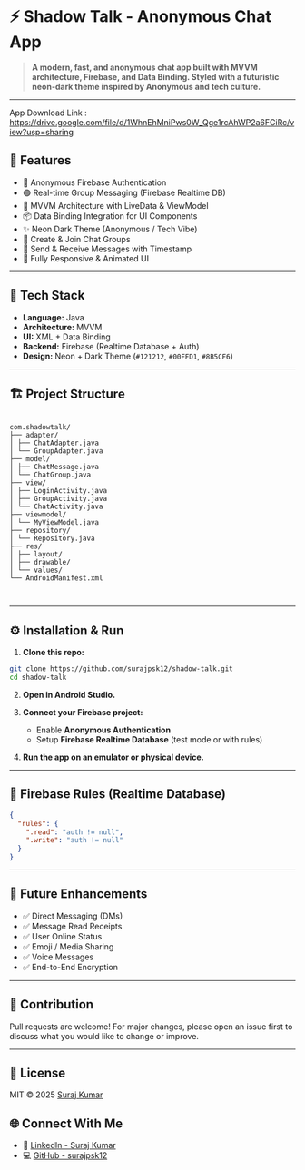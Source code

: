 
# ⚡ Shadow Talk - Anonymous Chat App

> **A modern, fast, and anonymous chat app built with MVVM architecture, Firebase, and Data Binding. Styled with a futuristic neon-dark theme inspired by Anonymous and tech culture.**

---
App Download Link : https://drive.google.com/file/d/1WhnEhMniPws0W_Qge1rcAhWP2a6FCiRc/view?usp=sharing


## 🚀 Features

- 🔐 Anonymous Firebase Authentication
- 🟢 Real-time Group Messaging (Firebase Realtime DB)
- 🧠 MVVM Architecture with LiveData & ViewModel
- 📦 Data Binding Integration for UI Components
- ✨ Neon Dark Theme (Anonymous / Tech Vibe)
- 💬 Create & Join Chat Groups
- 📨 Send & Receive Messages with Timestamp
- 📱 Fully Responsive & Animated UI

---

## 🎨 Tech Stack

- **Language:** Java
- **Architecture:** MVVM
- **UI:** XML + Data Binding
- **Backend:** Firebase (Realtime Database + Auth)
- **Design:** Neon + Dark Theme (`#121212`, `#00FFD1`, `#8B5CF6`)

---

## 🏗️ Project Structure

```

com.shadowtalk/
├── adapter/
│ ├── ChatAdapter.java
│ └── GroupAdapter.java
├── model/
│ ├── ChatMessage.java
│ └── ChatGroup.java
├── view/
│ ├── LoginActivity.java
│ ├── GroupActivity.java
│ └── ChatActivity.java
├── viewmodel/
│ └── MyViewModel.java
├── repository/
│ └── Repository.java
├── res/
│ ├── layout/
│ ├── drawable/
│ └── values/
└── AndroidManifest.xml



````

---


## ⚙️ Installation & Run

1. **Clone this repo:**

```bash
git clone https://github.com/surajpsk12/shadow-talk.git
cd shadow-talk
````

2. **Open in Android Studio.**

3. **Connect your Firebase project:**

   * Enable **Anonymous Authentication**
   * Setup **Firebase Realtime Database** (test mode or with rules)

4. **Run the app on an emulator or physical device.**

---

## 🔐 Firebase Rules (Realtime Database)

```json
{
  "rules": {
    ".read": "auth != null",
    ".write": "auth != null"
  }
}
```

---


## 🧪 Future Enhancements

* ✅ Direct Messaging (DMs)
* ✅ Message Read Receipts
* ✅ User Online Status
* ✅ Emoji / Media Sharing
* ✅ Voice Messages
* ✅ End-to-End Encryption

---

## 🤝 Contribution

Pull requests are welcome! For major changes, please open an issue first to discuss what you would like to change or improve.

---

## 📜 License

MIT © 2025 [Suraj Kumar](https://github.com/surajpsk12)

## 🌐 Connect With Me

* 🔗 [LinkedIn - Suraj Kumar](https://www.linkedin.com/in/surajvansh12/)
* 💻 [GitHub - surajpsk12](https://github.com/surajpsk12)




